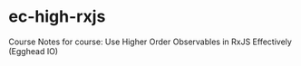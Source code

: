 # ec-high-rxjs
Course Notes for course: Use Higher Order Observables in RxJS Effectively (Egghead IO)
